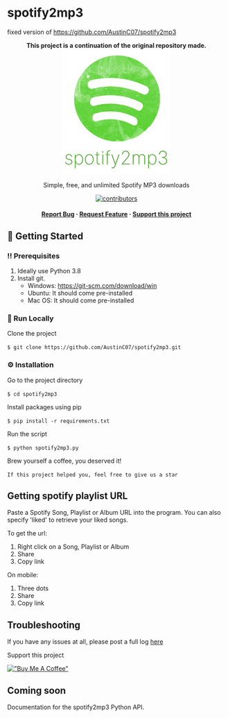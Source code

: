 # spotify2mp3
fixed version of https://github.com/AustinC07/spotify2mp3

<div align="center"><b>This project is a continuation of the original repository made.</b></div>

<div align="center">
  <img src="assets/logo.png" alt="logo" width="250" height="auto" />  
  <p>
    Simple, free, and unlimited Spotify MP3 downloads
  </p>
  
  <!-- Badges -->
  <p>
    <a href="https://github.com/AustinC07/spotify2mp3/graphs/contributors">
      <img src="https://img.shields.io/github/contributors/AustinC07/spotify2mp3" alt="contributors" />
    </a>
   
  <h4>
      <a href="https://github.com/AustinC07/spotify2mp3/issues">Report Bug</a>
    <span> · </span>
      <a href="https://github.com/AustinC07/spotify2mp3/issues/new">Request Feature</a>
    <span> · </span>
      <a href="https://www.buymeacoffee.com/couldbejake">Support this project</a>
  </h4>
</div>

<!-- Getting Started -->
## :toolbox: Getting Started

<!-- Prerequisites -->
### :bangbang: Prerequisites

1. Ideally use Python 3.8
2. Install git.
   - Windows: https://git-scm.com/download/win
   - Ubuntu: It should come pre-installed
   - Mac OS: It should come pre-installed

<!-- Run Locally -->
### :running: Run Locally

Clone the project

`$ git clone https://github.com/AustinC07/spotify2mp3.git`

<!-- Installation -->
### :gear: Installation

Go to the project directory

`$ cd spotify2mp3`

Install packages using pip

`$ pip install -r requirements.txt`

Run the script

`$ python spotify2mp3.py`

Brew yourself a coffee, you deserved it!

`If this project helped you, feel free to give us a star`

## Getting spotify playlist URL

Paste a Spotify Song, Playlist or Album URL into the program. You can also specify 'liked' to retrieve your liked songs.

To get the url:

1. Right click on a Song, Playlist or Album
2. Share
3. Copy link

On mobile:

1. Three dots
2. Share
3. Copy link

## Troubleshooting

If you have any issues at all, please post a full log <a href="https://github.com/AustinC07/spotify2mp3/issues">here</a>

Support this project

[!["Buy Me A Coffee"](https://www.buymeacoffee.com/assets/img/custom_images/orange_img.png)](https://www.buymeacoffee.com/AustinC07)

## Coming soon

Documentation for the spotify2mp3 Python API.